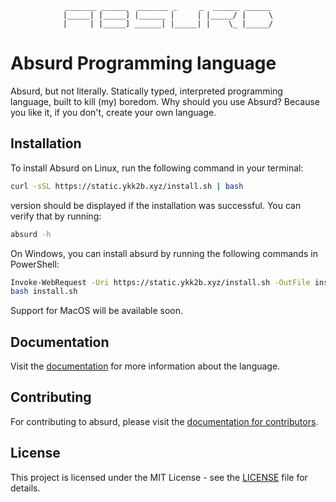 <div align=center>

```
_______ ______  _______ _     _  ______ ______
|_____| |_____] |______ |     | |_____/ |     \
|     | |_____] ______| |_____| |    \_ |_____/
```

</div>

# Absurd Programming language

Absurd, but not literally. Statically typed, interpreted programming language, built to kill (my) boredom. Why should you use Absurd? Because you like it, 
if you don't, create your own language.

## Installation

To install Absurd on Linux, run the following command in your terminal:

```sh
curl -sSL https://static.ykk2b.xyz/install.sh | bash
```

version should be displayed if the installation was successful. You can verify that by running:

```sh
absurd -h
```

On Windows, you can install absurd by running the following commands in PowerShell:

```sh
Invoke-WebRequest -Uri https://static.ykk2b.xyz/install.sh -OutFile install.sh
bash install.sh
```

Support for MacOS will be available soon.

## Documentation

Visit the [documentation](#) for more information about the language.

## Contributing

For contributing to absurd, please visit the [documentation for contributors](https://absurd.ykk2b.xyz/contributing.html).

## License

This project is licensed under the MIT License - see the [LICENSE](LICENSE) file for details.
